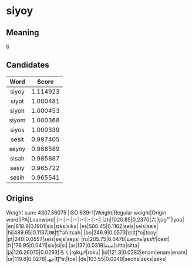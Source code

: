# siyoy

## Meaning

6

## Candidates

|Word|Score|
|:-:|:-:|
|siyoy|1.114923|
|siyot|1.000481|
|siyoh|1.000453|
|siyom|1.000368|
|siyos|1.000339|
|sesit|0.997405|
|seyoy|0.988589|
|sisah|0.985887|
|sesiy|0.965722|
|sesih|0.965541|

## Origins

Weight sum: 4307.36075
|ISO 639-1|Weight|Regular weight|Origin word|IPA|Loanword|
|:-:|:-:|:-:|:-:|:-:|:-:|
|zh|1020.85|0.2370|六|ljoʊ̯⁵¹|lyou|
|en|818.9|0.1901|six|sɪks|siks|
|es|500.45|0.1162|seis|seis|seis|
|hi|489.65|0.1137|छह|t͡ʃʰəɦ|tcah|
|bn|246.9|0.0573|ছয়|tʃʰɔj|tcoy|
|pt|240|0.0557|seis|sejs|seys|
|ru|205.75|0.0478|шесть|ʂɛsʲtʲ|cest|
|fr|176.95|0.0411|six|si|si|
|ar|137|0.0318|ستة|sitta|sitta|
|ja|126.26075|0.0293|ろく|ɾo̞kɯ̟ᵝ|roku|
|id|121.3|0.0282|enam|enam|enam|
|ur|119.8|0.0278|چھہ|t͡ʃʰeː|tce|
|de|103.55|0.0240|sechs|zɛks|zeks|
